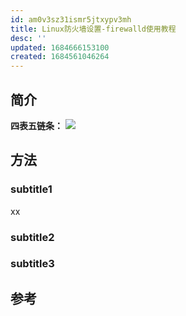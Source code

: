 ```yaml
---
id: am0v3sz31ismr5jtxypv3mh
title: Linux防火墙设置-firewalld使用教程
desc: ''
updated: 1684666153100
created: 1684561046264
---
```


## 简介

**四表五链条：**
![](https://minio.kevin2li.top/image-bed/blog/Snipaste_2023-05-20_13-41-48.png)

## 方法
### subtitle1
xx

### subtitle2

### subtitle3

## 参考